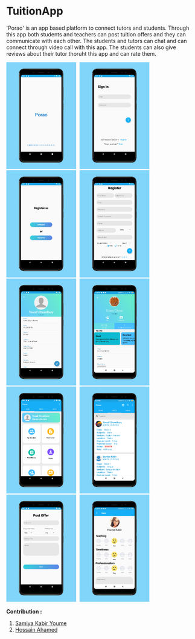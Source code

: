 # TuitionApp

'Porao' is an app based platform to connect tutors and students. Through this app both students and teachers can post tuition offers and they can communicate with each other. The students and tutors can chat and can connect through video call with this app. The students can also give reviews about their tutor thoruht this app and can rate them.

[<img src="porao.png" width="185" style="margin-right:5px;"/>](Splashscreen)
[<img src="signin.png" width="185" style="margin-right:5px;"/>](Signin)
[<img src="opt.png" width="185" style="margin-right:5px;"/>](Opt)
[<img src="reg.png" width="185" style="margin-right:5px;"/>](Registration)
[<img src="s_prof.png" width="185" style="margin-right:5px;"/>](Student)
[<img src="t_prof.png" width="185" style="margin-right:5px;"/>](Teacher)
[<img src="dashboard.png" width="185" style="margin-right:5px;"/>](Dashboard)
[<img src="newsfeed.png" width="185" style="margin-right:5px;"/>](Newsfeed)
[<img src="post.png" width="185" style="margin-right:5px;"/>](Post)
[<img src="review.png" width="185" style="margin-right:5px;"/>](Review)

**Contribution :**
1. [Samiya Kabir Youme](https://github.com/Youme01)
2. [Hossain Ahamed](https://github.com/ALVI0017)
